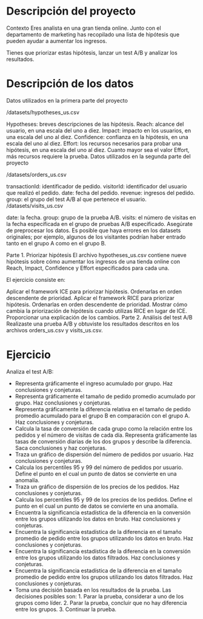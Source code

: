 # Descripción del proyecto
Contexto
Eres analista en una gran tienda online. Junto con el departamento de marketing has recopilado una lista de hipótesis que pueden ayudar a aumentar los ingresos.

Tienes que priorizar estas hipótesis, lanzar un test A/B y analizar los resultados.

# Descripción de los datos
Datos utilizados en la primera parte del proyecto

/datasets/hypotheses_us.csv

Hypotheses: breves descripciones de las hipótesis.
Reach: alcance del usuario, en una escala del uno a diez.
Impact: impacto en los usuarios, en una escala del uno al diez.
Confidence: confianza en la hipótesis, en una escala del uno al diez.
Effort: los recursos necesarios para probar una hipótesis, en una escala del uno al diez. Cuanto mayor sea el valor Effort, más recursos requiere la prueba.
Datos utilizados en la segunda parte del proyecto

/datasets/orders_us.csv

transactionId: identificador de pedido.
visitorId: identificador del usuario que realizó el pedido.
date: fecha del pedido.
revenue: ingresos del pedido.
group: el grupo del test A/B al que pertenece el usuario.
/datasets/visits_us.csv

date: la fecha.
group: grupo de la prueba A/B.
visits: el número de visitas en la fecha especificada en el grupo de pruebas A/B especificado.
Asegúrate de preprocesar los datos. Es posible que haya errores en los datasets originales; por ejemplo, algunos de los visitantes podrían haber entrado tanto en el grupo A como en el grupo B.

Parte 1. Priorizar hipótesis
El archivo hypotheses_us.csv contiene nueve hipótesis sobre cómo aumentar los ingresos de una tienda online con Reach, Impact, Confidence y Effort especificados para cada una.

El ejercicio consiste en:

Aplicar el framework ICE para priorizar hipótesis. Ordenarlas en orden descendente de prioridad.
Aplicar el framework RICE para priorizar hipótesis. Ordenarlas en orden descendente de prioridad.
Mostrar cómo cambia la priorización de hipótesis cuando utilizas RICE en lugar de ICE. Proporcionar una explicación de los cambios.
Parte 2. Análisis del test A/B
Realizaste una prueba A/B y obtuviste los resultados descritos en los archivos orders_us.csv y visits_us.csv.

# Ejercicio

Analiza el test A/B:

- Representa gráficamente el ingreso acumulado por grupo. Haz conclusiones y conjeturas.
- Representa gráficamente el tamaño de pedido promedio acumulado por grupo. Haz conclusiones y conjeturas.
- Representa gráficamente la diferencia relativa en el tamaño de pedido promedio acumulado para el grupo B en comparación con el grupo A. Haz conclusiones y conjeturas.
- Calcula la tasa de conversión de cada grupo como la relación entre los pedidos y el número de visitas de cada día. Representa gráficamente las tasas de conversión diarias de los dos grupos y describe la diferencia. Saca conclusiones y haz conjeturas.
- Traza un gráfico de dispersión del número de pedidos por usuario. Haz conclusiones y conjeturas.
- Calcula los percentiles 95 y 99 del número de pedidos por usuario. Define el punto en el cual un punto de datos se convierte en una anomalía.
- Traza un gráfico de dispersión de los precios de los pedidos. Haz conclusiones y conjeturas.
- Calcula los percentiles 95 y 99 de los precios de los pedidos. Define el punto en el cual un punto de datos se convierte en una anomalía.
- Encuentra la significancia estadística de la diferencia en la conversión entre los grupos utilizando los datos en bruto. Haz conclusiones y conjeturas.
- Encuentra la significancia estadística de la diferencia en el tamaño promedio de pedido entre los grupos utilizando los datos en bruto. Haz conclusiones y conjeturas.
- Encuentra la significancia estadística de la diferencia en la conversión entre los grupos utilizando los datos filtrados. Haz conclusiones y conjeturas.
- Encuentra la significancia estadística de la diferencia en el tamaño promedio de pedido entre los grupos utilizando los datos filtrados. Haz conclusiones y conjeturas.
- Toma una decisión basada en los resultados de la prueba. Las decisiones posibles son: 1. Parar la prueba, considerar a uno de los grupos como líder. 2. Parar la prueba, concluir que no hay diferencia entre los grupos. 3. Continuar la prueba.